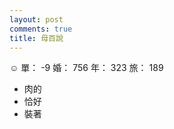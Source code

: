 ```yaml
---
layout: post
comments: true
title: 母百說
---
```


:relaxed: 單： -9 婚： 756 年： 323 旅： 189

- 肉的
- 恰好
- 裝著


